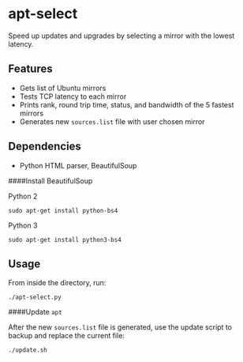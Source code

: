 apt-select
========

Speed up updates and upgrades by selecting a mirror with the lowest latency.

Features
-----------

- Gets list of Ubuntu mirrors
- Tests TCP latency to each mirror
- Prints rank, round trip time, status, and bandwidth of the 5 fastest mirrors
- Generates new `sources.list` file with user chosen mirror

Dependencies
------------

- Python HTML parser, BeautifulSoup

####Install BeautifulSoup

Python 2

    sudo apt-get install python-bs4

Python 3

    sudo apt-get install python3-bs4


Usage
-----

From inside the directory, run:

    ./apt-select.py

####Update `apt`

After the new `sources.list` file is generated, use the update script to backup and replace the current file:

    ./update.sh

